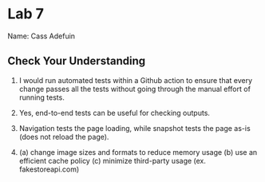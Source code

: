 # Lab 7

Name: Cass Adefuin

## Check Your Understanding

1. I would run automated tests within a Github action to ensure that every change passes all the tests without going through the manual effort of running tests.

2. Yes, end-to-end tests can be useful for checking outputs.

3. Navigation tests the page loading, while snapshot tests the page as-is (does not reload the page).

4. (a) change image sizes and formats to reduce memory usage (b) use an efficient cache policy (c) minimize third-party usage (ex. fakestoreapi.com)